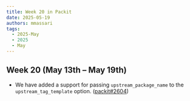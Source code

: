 ```yaml
---
title: Week 20 in Packit
date: 2025-05-19
authors: mmassari
tags:
  - 2025-May
  - 2025
  - May
---
```


## Week 20 (May 13th – May 19th)

- We have added a support for passing `upstream_package_name` to the `upstream_tag_template` option. ([packit#2604](https://github.com/packit/packit/pull/2604))
